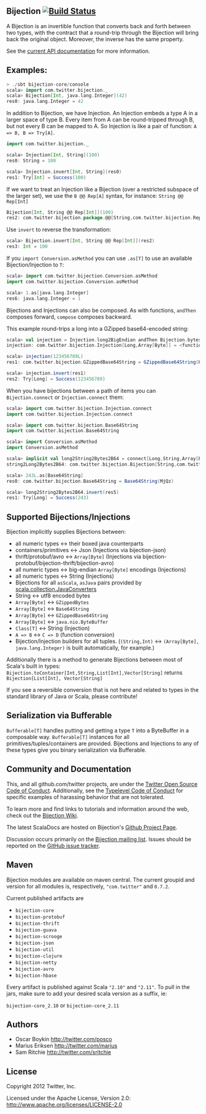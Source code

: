 ## Bijection [![Build Status](https://secure.travis-ci.org/twitter/bijection.png)](http://travis-ci.org/twitter/bijection)

A Bijection is an invertible function that converts back and forth between two types, with
the contract that a round-trip through the Bijection will bring back the original object. Moreover,
the inverse has the same property.

See the [current API documentation](http://twitter.github.com/bijection) for more information.

## Examples:

```scala
> ./sbt bijection-core/console
scala> import com.twitter.bijection._
scala> Bijection[Int, java.lang.Integer](42)
res0: java.lang.Integer = 42
```

In addition to Bijection, we have Injection. An Injection embeds a type A in a larger space of type
B. Every item from A can be round-tripped through B, but not every B can be mapped to A. So
Injection is like a pair of function: `A => B, B => Try[A]`.

```scala
import com.twitter.bijection._

scala> Injection[Int, String](100)
res0: String = 100

scala> Injection.invert[Int, String](res0)
res1: Try[Int] = Success(100)
```
If we want to treat an Injection like a Bijection (over a restricted subspace of the larger set),
we use the `B @@ Rep[A]` syntax, for instance: `String @@ Rep[Int]`

```scala
Bijection[Int, String @@ Rep[Int]](100)
res2: com.twitter.bijection.package.@@[String,com.twitter.bijection.Rep[Int]] = 100
```

Use `invert` to reverse the transformation:

```scala
scala> Bijection.invert[Int, String @@ Rep[Int]](res2)
res3: Int = 100
```

If you `import Conversion.asMethod` you can use `.as[T]` to use an available Bijection/Injection to `T`:

```scala
scala> import com.twitter.bijection.Conversion.asMethod
import com.twitter.bijection.Conversion.asMethod

scala> 1.as[java.lang.Integer]
res6: java.lang.Integer = 1
```

Bijections and Injections can also be composed. As with functions, `andThen` composes forward, `compose` composes backward.

This example round-trips a long into a GZipped base64-encoded string:

```scala
scala> val injection = Injection.long2BigEndian andThen Bijection.bytes2GZippedBase64
injection: com.twitter.bijection.Injection[Long,Array[Byte]] = <function1>

scala> injection(123456789L)
res1: com.twitter.bijection.GZippedBase64String = GZippedBase64String(H4sIAAAAAAAAAGNgYGBgjz4rCgBpa5WLCAAAAA==)

scala> injection.invert(res1)
res2: Try[Long] = Success(123456789)
```

When you have bijections between a path of items you can `Bijection.connect` or `Injection.connect` them:

```scala
scala> import com.twitter.bijection.Injection.connect
import com.twitter.bijection.Injection.connect

scala> import com.twitter.bijection.Base64String
import com.twitter.bijection.Base64String

scala> import Conversion.asMethod
import Conversion.asMethod

scala> implicit val long2String2Bytes2B64 = connect[Long,String,Array[Byte],Base64String]
string2Long2Bytes2B64: com.twitter.bijection.Bijection[String,com.twitter.bijection.Base64String] = <function1>

scala> 243L.as[Base64String]
res0: com.twitter.bijection.Base64String = Base64String(MjQz)

scala> long2String2Bytes2B64.invert(res5)
res1: Try[Long] = Success(243)
```

## Supported Bijections/Injections

Bijection implicitly supplies Bijections between:

* all numeric types <-> their boxed java counterparts
* containers/primitives <-> Json (Injections via bijection-json)
* thrift/protobuf/avro <-> `Array[Byte]` (Injections via bijection-protobuf/bijection-thrift/bijection-avro)
* all numeric types <-> big-endian `Array[Byte]` encodings (Injections)
* all numeric types <-> String (Injections)
* Bijections for all `asScala`, `asJava` pairs provided by [scala.collection.JavaConverters](http://www.scala-lang.org/api/current/scala/collection/JavaConverters$.html)
* String <-> utf8 encoded bytes
* `Array[Byte]` <-> `GZippedBytes`
* `Array[Byte]` <-> `Base64String`
* `Array[Byte]` <-> `GZippedBase64String`
* `Array[Byte]` <-> `java.nio.ByteBuffer`
* `Class[T]` <-> String (Injection)
* `A => B` <-> `C => D` (function conversion)
* Bijection/Injection builders for all tuples. (`(String,Int)` <-> `(Array[Byte], java.lang.Integer)` is built automatically, for example.)

Additionally there is a method to generate Bijections between most of Scala's built in types:
```Bijection.toContainer[Int,String,List[Int],Vector[String]``` returns
```Bijection[List[Int], Vector[String]```

If you see a reversible conversion that is not here and related to types in the standard library
of Java or Scala, please contribute!

## Serialization via Bufferable

`Bufferable[T]` handles putting and getting a type `T` into a ByteBuffer in a composable way.
`Bufferable[T]` instances for all primitives/tuples/containers are provided. Bijections and
Injections to any of these types give you binary serialization via Bufferable.

## Community and Documentation

This, and all github.com/twitter projects, are under the [Twitter Open Source Code of Conduct](https://engineering.twitter.com/opensource/code-of-conduct). Additionally, see the [Typelevel Code of Conduct](http://typelevel.org/conduct) for specific examples of harassing behavior that are not tolerated.

To learn more and find links to tutorials and information around the web, check out the [Bijection Wiki](https://github.com/twitter/bijection/wiki).

The latest ScalaDocs are hosted on Bijection's [Github Project Page](http://twitter.github.io/bijection).

Discussion occurs primarily on the [Bijection mailing list](https://groups.google.com/forum/#!forum/bijection). Issues should be reported on the [GitHub issue tracker](https://github.com/twitter/bijection/issues).

## Maven

Bijection modules are available on maven central. The current groupid and version for all modules is, respectively, `"com.twitter"` and  `0.7.2`.

Current published artifacts are

* `bijection-core`
* `bijection-protobuf`
* `bijection-thrift`
* `bijection-guava`
* `bijection-scrooge`
* `bijection-json`
* `bijection-util`
* `bijection-clojure`
* `bijection-netty`
* `bijection-avro`
* `bijection-hbase`

Every artifact is published against Scala `"2.10"` and `"2.11"`. To pull in the jars, make sure to add your desired scala version as a suffix, ie:

`bijection-core_2.10` or `bijection-core_2.11`

## Authors

* Oscar Boykin <http://twitter.com/posco>
* Marius Eriksen <http://twitter.com/marius>
* Sam Ritchie <http://twitter.com/sritchie>

## License

Copyright 2012 Twitter, Inc.

Licensed under the Apache License, Version 2.0: http://www.apache.org/licenses/LICENSE-2.0
